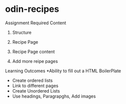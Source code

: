 # odin-recipes

Assignment
Required Content
1. Structure

2. Recipe Page

3. Recipe Page content

4. Add more reipe pages

Learning Outcomes
*Ability to fill out a HTML BoilerPlate
* Create ordered lists
* Link to different pages
* Create Unordered Lists
* Use headings, Paragrapghs, Add images